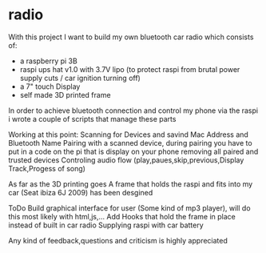 # radio
With this project I want to build my own bluetooth car radio which consists of:
 - a raspberry pi 3B
 - raspi ups hat v1.0 with 3.7V lipo (to protect raspi from brutal power supply cuts / car ignition turning off)
 - a 7" touch Display
 - self made 3D printed frame
 
In order to achieve bluetooth connection and control my phone via the raspi i wrote a couple of scripts 
that manage these parts

Working at this point:
Scanning for Devices and savind Mac Address and Bluetooth Name
Pairing with a scanned device, during pairing you have to put in a code on the pi that is display on your phone
removing  all paired and trusted devices
Controling audio flow (play,paues,skip,previous,Display Track,Progess of song)

As far as the 3D printing goes
A frame that holds the raspi and fits into my car (Seat ibiza 6J 2009) has been desgined


ToDo
Build graphical interface for user (Some kind of mp3 player), will do this most likely with html,js,...
Add Hooks that hold the frame in place instead of built in car radio
Supplying raspi with car battery

Any kind of feedback,questions and criticism is highly appreciated
